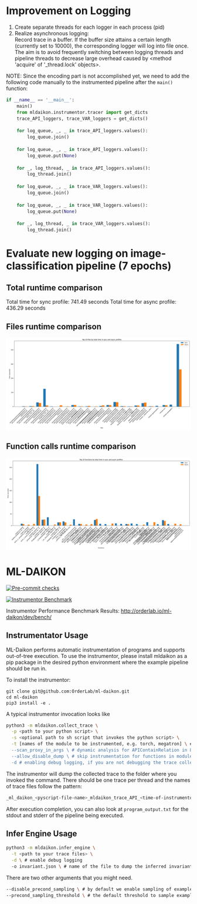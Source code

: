 
# Improvement on Logging
1. Create separate threads for each logger in each process (pid)
2. Realize asynchronous logging:   
Record trace in a buffer. If the buffer size attains a certain length (currently set to 10000), the corresponding logger will log into file once. The aim is to avoid frequently switching between logging threads and pipeline threads to decrease large overhead caused by <method 'acquire' of '_thread.lock' objects>.

NOTE: Since the encoding part is not accomplished yet, we need to add the following code manually to the instrumented pipeline after the ```main()``` function:  
```python
if __name__ == '__main__':
    main()
    from mldaikon.instrumentor.tracer import get_dicts
    trace_API_loggers, trace_VAR_loggers = get_dicts()

    for log_queue, _, _ in trace_API_loggers.values():
        log_queue.join()

    for log_queue, _, _ in trace_API_loggers.values():
        log_queue.put(None)

    for _, log_thread, _ in trace_API_loggers.values():
        log_thread.join()

    for log_queue, _, _ in trace_VAR_loggers.values():
        log_queue.join()

    for log_queue, _, _ in trace_VAR_loggers.values():
        log_queue.put(None)

    for _, log_thread, _ in trace_VAR_loggers.values():
        log_thread.join()
```

# Evaluate new logging on image-classification pipeline (7 epochs)
## Total runtime comparison
Total time for sync profile: 741.49 seconds
Total time for async profile: 436.29 seconds
## Files runtime comparison
![alt text](sync_vs_async_files.png)
## Function calls runtime comparison
![alt text](sync_vs_async_functions.png)


# ML-DAIKON
[![Pre-commit checks](https://github.com/OrderLab/ml-daikon/actions/workflows/pre-commit-checks.yml/badge.svg)](https://github.com/OrderLab/ml-daikon/actions/workflows/pre-commit-checks.yml)

[![Instrumentor Benchmark](https://github.com/OrderLab/ml-daikon/actions/workflows/bench-instr-e2e.yml/badge.svg)](https://github.com/OrderLab/ml-daikon/actions/workflows/bench-instr-e2e.yml)

Instrumentor Performance Benchmark Results: http://orderlab.io/ml-daikon/dev/bench/

## Instrumentator Usage
ML-Daikon performs automatic instrumentation of programs and supports out-of-tree execution. To use the instrumentor, please install mldaikon as a pip package in the desired python environment where the example pipeline should be run in.

To install the instrumentor:
```shell
git clone git@github.com:OrderLab/ml-daikon.git
cd ml-daikon
pip3 install -e .
```

A typical instrumentor invocation looks like
```bash
python3 -m mldaikon.collect_trace \
  -p <path to your python script> \
  -s <optional path to sh script that invokes the python script> \
  -t [names of the module to be instrumented, e.g. torch, megatron] \ # `torch` is the default value here so you probably don't need to set it
  --scan_proxy_in_args \ # dynamic analysis for APIContainRelation in 84911, keep it on
  --allow_disable_dump \ # skip instrumentation for functions in modules specified in config.WRAP_WITHOUT_DUMP, keep it on for instrumentor overhead, inform @Essoz if you need those functions for invariant inference
  -d # enabling debug logging, if you are not debugging the trace collector, you probably don't need it
```

The instrumentor will dump the collected trace to the folder where you invoked the command. There should be one trace per thread and the names of trace files follow the pattern:
```bash
_ml_daikon_<pyscript-file-name>_mldaikon_trace_API_<time-of-instrumentor-invocation>_<process-id>_<thread-id>.log
```
After execution completion, you can also look at `program_output.txt` for the stdout and stderr of the pipeline being executed.

## Infer Engine Usage

```bash
python3 -m mldaikon.infer_engine \
  -t <path to your trace files> \
  -d \ # enable debug logging 
  -o invariant.json \ # name of the file to dump the inferred invariants to
```

There are two other arguments that you might need.
```bash
--disable_precond_sampling \ # by default we enable sampling of examples to be used in precondition inference when the number of examples exceeds 10000. Sampling might cause us to lose information and you can disable this behavior by setting this flag.
--precond_sampling_threshold \ # the default threshold to sample examples is 10000, change this if you need to
```